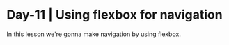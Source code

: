 # Day-11 | Using flexbox for navigation

In this lesson we're gonna make navigation by using flexbox. 